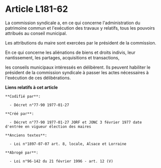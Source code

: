 # Article L181-62

La commission syndicale a, en ce qui concerne l'administration du patrimoine commun et l'exécution des travaux y relatifs,
tous les pouvoirs attribués au conseil municipal. 

Les attributions du maire sont exercées par le président de la commission. 

En ce qui concerne les aliénations de biens et droits indivis, leur nantissement, les partages, acquisitions et transactions,

les conseils municipaux intéressés en délibèrent. Ils peuvent habiliter le président de la commission syndicale à passer les
actes nécessaires à l'exécution de ces délibérations.

**Liens relatifs à cet article**

	**Codifié par**:

	  - Décret n°77-90 1977-01-27

	**Créé par**:

	  - Décret n°77-90 1977-01-27 JORF et JONC 3 février 1977 date d'entrée en vigueur élection des maires

	**Anciens textes**:

	  - Loi n°1897-07-07 art. 8, locale, Alsace et Lorraine

	**Abrogé par**:

	  - Loi n°96-142 du 21 février 1996 - art. 12 (V)
